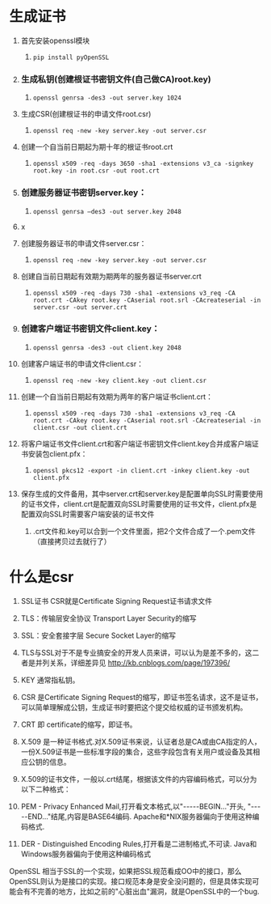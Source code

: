 # 生成证书
1. 首先安装openssl模块
    1. `pip install pyOpenSSL`
2. ### 生成私钥(创建根证书密钥文件(自己做CA)root.key)
    1. `openssl genrsa -des3 -out server.key 1024`
3. 生成CSR(创建根证书的申请文件root.csr)
    1. `openssl req -new -key server.key -out server.csr`
4. 创建一个自当前日期起为期十年的根证书root.crt
    1. `openssl x509 -req -days 3650 -sha1 -extensions v3_ca -signkey root.key -in root.csr -out root.crt`
5. ### 创建服务器证书密钥server.key：
    1. `openssl genrsa –des3 -out server.key 2048`
6. x
7. 创建服务器证书的申请文件server.csr：
    1. `openssl req -new -key server.key -out server.csr`
8. 创建自当前日期起有效期为期两年的服务器证书server.crt
    1. `openssl x509 -req -days 730 -sha1 -extensions v3_req -CA root.crt -CAkey root.key -CAserial root.srl -CAcreateserial -in server.csr -out server.crt`
9. ### 创建客户端证书密钥文件client.key：
    1. `openssl genrsa -des3 -out client.key 2048`
10. 创建客户端证书的申请文件client.csr：
    1. `openssl req -new -key client.key -out client.csr`
11. 创建一个自当前日期起有效期为两年的客户端证书client.crt：
    1. `openssl x509 -req -days 730 -sha1 -extensions v3_req -CA root.crt -CAkey root.key -CAserial root.srl -CAcreateserial -in client.csr -out client.crt`
12. 将客户端证书文件client.crt和客户端证书密钥文件client.key合并成客户端证书安装包client.pfx：
    1. `openssl pkcs12 -export -in client.crt -inkey client.key -out client.pfx`
13. 保存生成的文件备用，其中server.crt和server.key是配置单向SSL时需要使用的证书文件，client.crt是配置双向SSL时需要使用的证书文件，client.pfx是配置双向SSL时需要客户端安装的证书文件

    1. .crt文件和.key可以合到一个文件里面，把2个文件合成了一个.pem文件（直接拷贝过去就行了）



# 什么是csr
1. SSL证书 CSR就是Certificate Signing Request证书请求文件

2. TLS：传输层安全协议 Transport Layer Security的缩写

3. SSL：安全套接字层 Secure Socket Layer的缩写

4. TLS与SSL对于不是专业搞安全的开发人员来讲，可以认为是差不多的，这二者是并列关系，详细差异见 http://kb.cnblogs.com/page/197396/

5. KEY 通常指私钥。

6. CSR 是Certificate Signing Request的缩写，即证书签名请求，这不是证书，可以简单理解成公钥，生成证书时要把这个提交给权威的证书颁发机构。

7. CRT 即 certificate的缩写，即证书。

8. X.509 是一种证书格式.对X.509证书来说，认证者总是CA或由CA指定的人，一份X.509证书是一些标准字段的集合，这些字段包含有关用户或设备及其相应公钥的信息。

9. X.509的证书文件，一般以.crt结尾，根据该文件的内容编码格式，可以分为以下二种格式：

10. PEM - Privacy Enhanced Mail,打开看文本格式,以"-----BEGIN..."开头, "-----END..."结尾,内容是BASE64编码.
Apache和*NIX服务器偏向于使用这种编码格式.

11. DER - Distinguished Encoding Rules,打开看是二进制格式,不可读.
Java和Windows服务器偏向于使用这种编码格式

OpenSSL 相当于SSL的一个实现，如果把SSL规范看成OO中的接口，那么OpenSSL则认为是接口的实现。接口规范本身是安全没问题的，但是具体实现可能会有不完善的地方，比如之前的"心脏出血"漏洞，就是OpenSSL中的一个bug.
